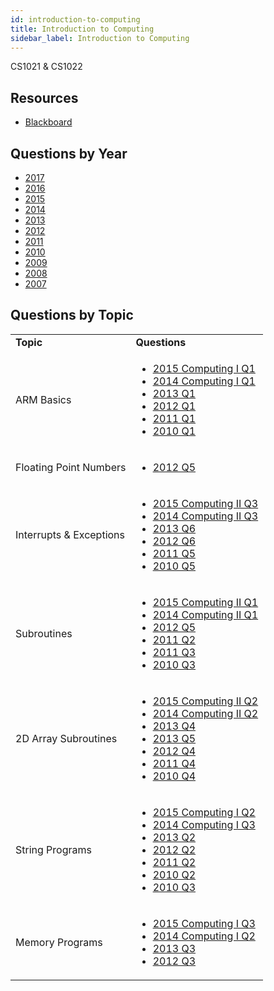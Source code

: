 ```yaml
---
id: introduction-to-computing
title: Introduction to Computing
sidebar_label: Introduction to Computing
---
```


CS1021 & CS1022

## Resources

* [Blackboard](https://mymodule.tcd.ie/)

## Questions by Year

* [2017]()
* [2016]()
* [2015]()
* [2014]()
* [2013]()
* [2012]()
* [2011]()
* [2010]()
* [2009]()
* [2008]()
* [2007]()

## Questions by Topic
<table class="examQuestions">
    <tr>
        <td><strong>Topic</strong></td>
        <td><strong>Questions</strong></td>
    </tr>
    <tr>
        <td>ARM Basics</td>
        <td>
    <ul class="questions">
        <li><a href="https://www.tcd.ie/academicregistry/exams/assets/local/past-papers2015/CS/CS1021-1.PDF#page=2">2015 Computing I Q1</a></li>
        <li><a href="https://www.tcd.ie/academicregistry/exams/assets/local/past-papers2014/CS/CS10211.pdf#page=2">2014 Computing I Q1</a></li>
        <li><a href="https://www.tcd.ie/academicregistry/exams/assets/local/past-papers2013/CS/CS10211.pdf#page=2">2013 Q1</a></li>
        <li><a href="https://www.tcd.ie/Local/Exam_Papers/2012/XC/XCS10221.pdf#page=2">2012 Q1</a></li>
        <li><a href="https://www.tcd.ie/Local/Exam_Papers/2011/XC/XCS10221.pdf#page=2">2011 Q1</a></li>
        <li><a href="https://www.tcd.ie/Local/Exam_Papers/2010/XC/XCS10221.pdf#page=2">2010 Q1</a></li>
    </ul>
        </td>
    </tr>
    <tr>
        <td>Floating Point Numbers</td>
        <td>
    <ul class="questions">
        <li><a href="https://www.tcd.ie/Local/Exam_Papers/2012/XC/XCS10221.pdf#page=7">2012 Q5</a></li>
    </ul>
        </td>
    </tr>
    <tr>
        <td>Interrupts &amp; Exceptions</td>
        <td>
    <ul class="questions">
        <li><a href="https://www.tcd.ie/academicregistry/exams/assets/local/past-papers2015/CS/CS1022-1.PDF#page=4">2015 Computing II Q3</a></li>
        <li><a href="https://www.tcd.ie/academicregistry/exams/assets/local/past-papers2014/CS/CS10221.pdf#page=7">2014 Computing II Q3</a></li>
        <li><a href="https://www.tcd.ie/academicregistry/exams/assets/local/past-papers2013/CS/CS10211.pdf#page=16">2013 Q6</a></li>
        <li><a href="https://www.tcd.ie/Local/Exam_Papers/2012/XC/XCS10221.pdf#page=8">2012 Q6</a></li>
        <li><a href="https://www.tcd.ie/Local/Exam_Papers/2011/XC/XCS10221.pdf#page=8">2011 Q5</a></li>
        <li><a href="https://www.tcd.ie/Local/Exam_Papers/2010/XC/XCS10221.pdf#page=8">2010 Q5</a></li>
    </ul>
        </td>
    </tr>
    <tr>
        <td>Subroutines</td>
        <td>
    <ul class="questions">
        <li><a href="https://www.tcd.ie/academicregistry/exams/assets/local/past-papers2015/CS/CS1022-1.PDF#page=2">2015 Computing II Q1</a></li>
        <li><a href="https://www.tcd.ie/academicregistry/exams/assets/local/past-papers2014/CS/CS10221.pdf#page=2">2014 Computing II Q1</a></li>
        <li><a href="https://www.tcd.ie/Local/Exam_Papers/2012/XC/XCS10221.pdf#page=7">2012 Q5</a></li>
        <li><a href="https://www.tcd.ie/Local/Exam_Papers/2011/XC/XCS10221.pdf#page=5">2011 Q2</a></li>
        <li><a href="https://www.tcd.ie/Local/Exam_Papers/2011/XC/XCS10221.pdf#page=6">2011 Q3</a></li>
        <li><a href="https://www.tcd.ie/Local/Exam_Papers/2010/XC/XCS10221.pdf#page=6">2010 Q3</a></li>
    </ul>
        </td>
    </tr>
    <tr>
        <td>2D Array Subroutines</td>
        <td>
    <ul class="questions">
        <li><a href="https://www.tcd.ie/academicregistry/exams/assets/local/past-papers2015/CS/CS1022-1.PDF#page=3">2015 Computing II Q2</a></li>
        <li><a href="https://www.tcd.ie/academicregistry/exams/assets/local/past-papers2014/CS/CS10221.pdf#page=4">2014 Computing II Q2</a></li>
        <li><a href="https://www.tcd.ie/academicregistry/exams/assets/local/past-papers2013/CS/CS10211.pdf#page=13">2013 Q4</a></li>
        <li><a href="https://www.tcd.ie/academicregistry/exams/assets/local/past-papers2013/CS/CS10211.pdf#page=15">2013 Q5</a></li>
        <li><a href="https://www.tcd.ie/Local/Exam_Papers/2012/XC/XCS10221.pdf#page=6">2012 Q4</a></li>
        <li><a href="https://www.tcd.ie/Local/Exam_Papers/2011/XC/XCS10221.pdf#page=7">2011 Q4</a></li>
        <li><a href="https://www.tcd.ie/Local/Exam_Papers/2010/XC/XCS10221.pdf#page=7">2010 Q4</a></li>
    </ul>
        </td>
    </tr>
    <tr>
        <td>String Programs</td>
        <td>
    <ul class="questions">
        <li><a href="https://www.tcd.ie/academicregistry/exams/assets/local/past-papers2015/CS/CS1021-1.PDF#page=4">2015 Computing I Q2</a></li>
        <li><a href="https://www.tcd.ie/academicregistry/exams/assets/local/past-papers2014/CS/CS10211.pdf#page=5">2014 Computing I Q3</a></li>
        <li><a href="https://www.tcd.ie/academicregistry/exams/assets/local/past-papers2013/CS/CS10211.pdf#page=4">2013 Q2</a></li>
        <li><a href="https://www.tcd.ie/Local/Exam_Papers/2012/XC/XCS10221.pdf#page=4">2012 Q2</a></li>
        <li><a href="https://www.tcd.ie/Local/Exam_Papers/2011/XC/XCS10221.pdf#page=5">2011 Q2</a></li>
        <li><a href="https://www.tcd.ie/Local/Exam_Papers/2010/XC/XCS10221.pdf#page=5">2010 Q2</a></li>
        <li><a href="https://www.tcd.ie/Local/Exam_Papers/2010/XC/XCS10221.pdf#page=6">2010 Q3</a></li>
    </ul>
        </td>
    </tr>
    <tr>
        <td>Memory Programs</td>
        <td>
    <ul class="questions">
        <li><a href="https://www.tcd.ie/academicregistry/exams/assets/local/past-papers2015/CS/CS1021-1.PDF#page=5">2015 Computing I Q3</a></li>
        <li><a href="https://www.tcd.ie/academicregistry/exams/assets/local/past-papers2014/CS/CS10211.pdf#page=4">2014 Computing I Q2</a></li>
        <li><a href="https://www.tcd.ie/academicregistry/exams/assets/local/past-papers2013/CS/CS10211.pdf#page=5">2013 Q3</a></li>
        <li><a href="https://www.tcd.ie/Local/Exam_Papers/2012/XC/XCS10221.pdf#page=5">2012 Q3</a></li>
    </ul>
        </td>
    </tr>
</table>
